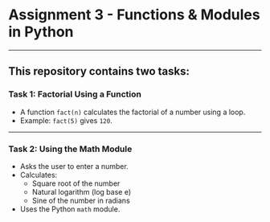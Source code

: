 # Assignment 3 - Functions & Modules in Python
---
This repository contains two tasks:
---

### Task 1: Factorial Using a Function
- A function `fact(n)` calculates the factorial of a number using a loop.
- Example: `fact(5)` gives `120`.

---

### Task 2: Using the Math Module
- Asks the user to enter a number.
- Calculates:
  - Square root of the number
  - Natural logarithm (log base e)
  - Sine of the number in radians
- Uses the Python `math` module.
